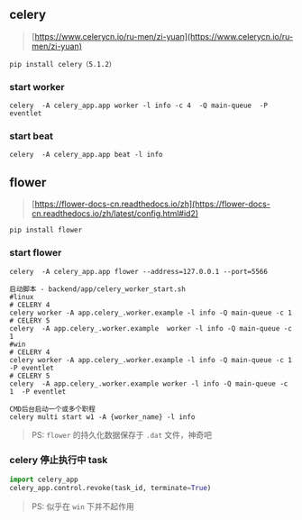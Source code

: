 ## celery
> [https://www.celerycn.io/ru-men/zi-yuan](https://www.celerycn.io/ru-men/zi-yuan)

```shell
pip install celery（5.1.2） 
```

### start worker
```shell
celery  -A celery_app.app worker -l info -c 4  -Q main-queue  -P eventlet
```

### start beat
```shell
celery  -A celery_app.app beat -l info
```

## flower

> [https://flower-docs-cn.readthedocs.io/zh](https://flower-docs-cn.readthedocs.io/zh/latest/config.html#id2)


```shell
pip install flower 
```

### start flower
```shell
celery  -A celery_app.app flower --address=127.0.0.1 --port=5566
```

```shell
启动脚本 - backend/app/celery_worker_start.sh
#linux
# CELERY 4
celery worker -A app.celery_.worker.example -l info -Q main-queue -c 1
# CELERY 5
celery  -A app.celery_.worker.example  worker -l info -Q main-queue -c 1
#win
# CELERY 4
celery worker -A app.celery_.worker.example -l info -Q main-queue -c 1  -P eventlet
# CELERY 5
celery  -A app.celery_.worker.example worker -l info -Q main-queue -c 1  -P eventlet

CMD后台启动一个或多个职程
celery multi start w1 -A {worker_name} -l info
```
> PS:  `flower` 的持久化数据保存于 `.dat` 文件，神奇吧


### celery 停止执行中 task

```python
import celery_app
celery_app.control.revoke(task_id, terminate=True)
```


> PS: 似乎在 `win` 下并不起作用